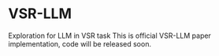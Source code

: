 # VSR-LLM
Exploration for LLM in VSR task
This is official VSR-LLM paper implementation, code will be released soon.